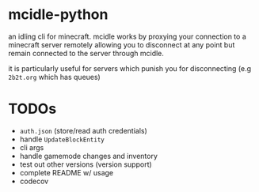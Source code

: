 # mcidle-python
an idling cli for minecraft. mcidle works by proxying your connection to a minecraft server remotely allowing you to disconnect at any point but remain connected to the server through mcidle.

it is particularly useful for servers which punish you for disconnecting (e.g `2b2t.org` which has queues)

# TODOs

- `auth.json` (store/read auth credentials)
- handle `UpdateBlockEntity`
- cli args
- handle gamemode changes and inventory
- test out other versions (version support)
- complete README w/ usage
- codecov